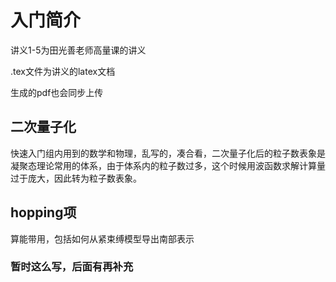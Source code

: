 # 入门简介

讲义1-5为田光善老师高量课的讲义

.tex文件为讲义的latex文档

生成的pdf也会同步上传

## 二次量子化

快速入门组内用到的数学和物理，乱写的，凑合看，二次量子化后的粒子数表象是凝聚态理论常用的体系，由于体系内的粒子数过多，这个时候用波函数求解计算量过于庞大，因此转为粒子数表象。

## hopping项

算能带用，包括如何从紧束缚模型导出南部表示

### 暂时这么写，后面有再补充
